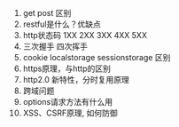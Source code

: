 1. get post 区别
2. restful是什么？优缺点
3. http状态码 1XX 2XX 3XX 4XX 5XX 
4. 三次握手 四次挥手
5. cookie localstorage sessionstorage 区别
6. https原理，与http的区别
7. http2.0 新特性，分时复用原理
8. 跨域问题
9. options请求方法有什么用
10. XSS、CSRF原理, 如何防御
